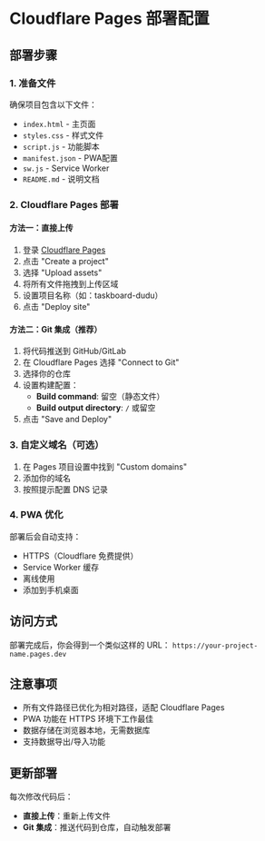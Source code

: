 # Cloudflare Pages 部署配置

## 部署步骤

### 1. 准备文件
确保项目包含以下文件：
- `index.html` - 主页面
- `styles.css` - 样式文件
- `script.js` - 功能脚本
- `manifest.json` - PWA配置
- `sw.js` - Service Worker
- `README.md` - 说明文档

### 2. Cloudflare Pages 部署

#### 方法一：直接上传
1. 登录 [Cloudflare Pages](https://pages.cloudflare.com/)
2. 点击 "Create a project"
3. 选择 "Upload assets"
4. 将所有文件拖拽到上传区域
5. 设置项目名称（如：taskboard-dudu）
6. 点击 "Deploy site"

#### 方法二：Git 集成（推荐）
1. 将代码推送到 GitHub/GitLab
2. 在 Cloudflare Pages 选择 "Connect to Git"
3. 选择你的仓库
4. 设置构建配置：
   - **Build command**: 留空（静态文件）
   - **Build output directory**: `/` 或留空
5. 点击 "Save and Deploy"

### 3. 自定义域名（可选）
1. 在 Pages 项目设置中找到 "Custom domains"
2. 添加你的域名
3. 按照提示配置 DNS 记录

### 4. PWA 优化
部署后会自动支持：
- HTTPS（Cloudflare 免费提供）
- Service Worker 缓存
- 离线使用
- 添加到手机桌面

## 访问方式
部署完成后，你会得到一个类似这样的 URL：
`https://your-project-name.pages.dev`

## 注意事项
- 所有文件路径已优化为相对路径，适配 Cloudflare Pages
- PWA 功能在 HTTPS 环境下工作最佳
- 数据存储在浏览器本地，无需数据库
- 支持数据导出/导入功能

## 更新部署
每次修改代码后：
- **直接上传**：重新上传文件
- **Git 集成**：推送代码到仓库，自动触发部署
